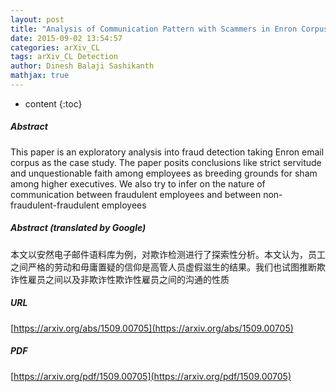 ```yaml
---
layout: post
title: "Analysis of Communication Pattern with Scammers in Enron Corpus"
date: 2015-09-02 13:54:57
categories: arXiv_CL
tags: arXiv_CL Detection
author: Dinesh Balaji Sashikanth
mathjax: true
---
```


* content
{:toc}

##### Abstract
This paper is an exploratory analysis into fraud detection taking Enron email corpus as the case study. The paper posits conclusions like strict servitude and unquestionable faith among employees as breeding grounds for sham among higher executives. We also try to infer on the nature of communication between fraudulent employees and between non- fraudulent-fraudulent employees

##### Abstract (translated by Google)
本文以安然电子邮件语料库为例，对欺诈检测进行了探索性分析。本文认为，员工之间严格的劳动和毋庸置疑的信仰是高管人员虚假滋生的结果。我们也试图推断欺诈性雇员之间以及非欺诈性欺诈性雇员之间的沟通的性质

##### URL
[https://arxiv.org/abs/1509.00705](https://arxiv.org/abs/1509.00705)

##### PDF
[https://arxiv.org/pdf/1509.00705](https://arxiv.org/pdf/1509.00705)


